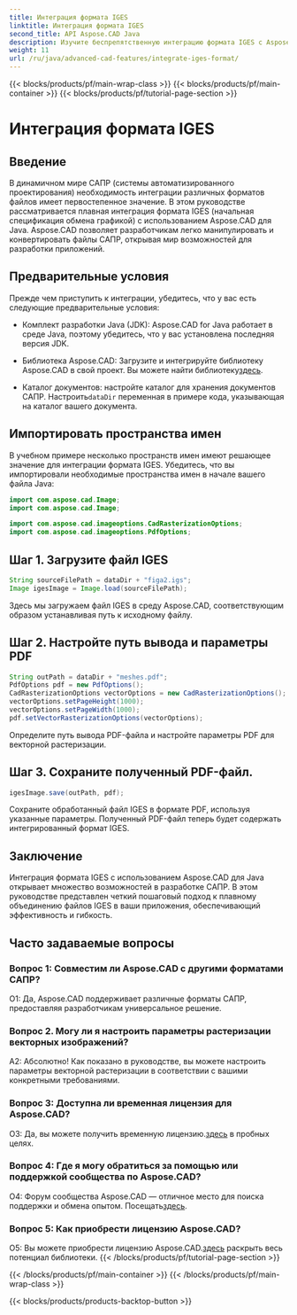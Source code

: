 ```yaml
---
title: Интеграция формата IGES
linktitle: Интеграция формата IGES
second_title: API Aspose.CAD Java
description: Изучите беспрепятственную интеграцию формата IGES с Aspose.CAD для Java. Следуйте нашему пошаговому руководству и используйте возможности Aspose.CAD, чтобы улучшить свой опыт разработки САПР.
weight: 11
url: /ru/java/advanced-cad-features/integrate-iges-format/
---
```


{{< blocks/products/pf/main-wrap-class >}}
{{< blocks/products/pf/main-container >}}
{{< blocks/products/pf/tutorial-page-section >}}

# Интеграция формата IGES

## Введение

В динамичном мире САПР (системы автоматизированного проектирования) необходимость интеграции различных форматов файлов имеет первостепенное значение. В этом руководстве рассматривается плавная интеграция формата IGES (начальная спецификация обмена графикой) с использованием Aspose.CAD для Java. Aspose.CAD позволяет разработчикам легко манипулировать и конвертировать файлы САПР, открывая мир возможностей для разработки приложений.

## Предварительные условия

Прежде чем приступить к интеграции, убедитесь, что у вас есть следующие предварительные условия:

- Комплект разработки Java (JDK): Aspose.CAD for Java работает в среде Java, поэтому убедитесь, что у вас установлена последняя версия JDK.

-  Библиотека Aspose.CAD: Загрузите и интегрируйте библиотеку Aspose.CAD в свой проект. Вы можете найти библиотеку[здесь](https://releases.aspose.com/cad/java/).

-  Каталог документов: настройте каталог для хранения документов САПР. Настроить`dataDir` переменная в примере кода, указывающая на каталог вашего документа.

## Импортировать пространства имен

В учебном примере несколько пространств имен имеют решающее значение для интеграции формата IGES. Убедитесь, что вы импортировали необходимые пространства имен в начале вашего файла Java:

```java
import com.aspose.cad.Image;
import com.aspose.cad.Image;

import com.aspose.cad.imageoptions.CadRasterizationOptions;
import com.aspose.cad.imageoptions.PdfOptions;
```

## Шаг 1. Загрузите файл IGES

```java
String sourceFilePath = dataDir + "figa2.igs";
Image igesImage = Image.load(sourceFilePath);
```

Здесь мы загружаем файл IGES в среду Aspose.CAD, соответствующим образом устанавливая путь к исходному файлу.

## Шаг 2. Настройте путь вывода и параметры PDF

```java
String outPath = dataDir + "meshes.pdf";
PdfOptions pdf = new PdfOptions();
CadRasterizationOptions vectorOptions = new CadRasterizationOptions();
vectorOptions.setPageHeight(1000);
vectorOptions.setPageWidth(1000);
pdf.setVectorRasterizationOptions(vectorOptions);
```

Определите путь вывода PDF-файла и настройте параметры PDF для векторной растеризации.

## Шаг 3. Сохраните полученный PDF-файл.

```java
igesImage.save(outPath, pdf);
```

Сохраните обработанный файл IGES в формате PDF, используя указанные параметры. Полученный PDF-файл теперь будет содержать интегрированный формат IGES.

## Заключение

Интеграция формата IGES с использованием Aspose.CAD для Java открывает множество возможностей в разработке САПР. В этом руководстве представлен четкий пошаговый подход к плавному объединению файлов IGES в ваши приложения, обеспечивающий эффективность и гибкость.

## Часто задаваемые вопросы

### Вопрос 1: Совместим ли Aspose.CAD с другими форматами САПР?

О1: Да, Aspose.CAD поддерживает различные форматы САПР, предоставляя разработчикам универсальное решение.

### Вопрос 2. Могу ли я настроить параметры растеризации векторных изображений?

А2: Абсолютно! Как показано в руководстве, вы можете настроить параметры векторной растеризации в соответствии с вашими конкретными требованиями.

### Вопрос 3: Доступна ли временная лицензия для Aspose.CAD?

 О3: Да, вы можете получить временную лицензию.[здесь](https://purchase.aspose.com/temporary-license/) в пробных целях.

### Вопрос 4: Где я могу обратиться за помощью или поддержкой сообщества по Aspose.CAD?

 О4: Форум сообщества Aspose.CAD — отличное место для поиска поддержки и обмена опытом. Посещать[здесь](https://forum.aspose.com/c/cad/19).

### Вопрос 5: Как приобрести лицензию Aspose.CAD?

 О5: Вы можете приобрести лицензию Aspose.CAD.[здесь](https://purchase.aspose.com/buy) раскрыть весь потенциал библиотеки.
{{< /blocks/products/pf/tutorial-page-section >}}

{{< /blocks/products/pf/main-container >}}
{{< /blocks/products/pf/main-wrap-class >}}

{{< blocks/products/products-backtop-button >}}
